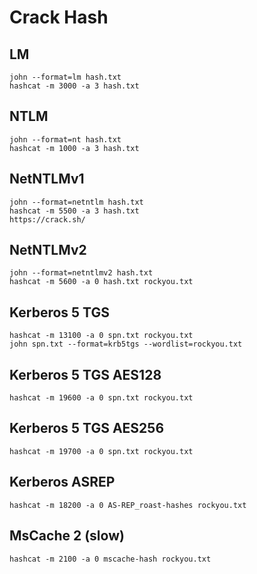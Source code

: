 # Crack Hash    
    
    
## LM    
	john --format=lm hash.txt    
	hashcat -m 3000 -a 3 hash.txt    
## NTLM    
	john --format=nt hash.txt    
	hashcat -m 1000 -a 3 hash.txt    
## NetNTLMv1    
	john --format=netntlm hash.txt    
	hashcat -m 5500 -a 3 hash.txt    
	https://crack.sh/    
## NetNTLMv2    
	john --format=netntlmv2 hash.txt    
	hashcat -m 5600 -a 0 hash.txt rockyou.txt    
## Kerberos 5 TGS    
	hashcat -m 13100 -a 0 spn.txt rockyou.txt    
	john spn.txt --format=krb5tgs --wordlist=rockyou.txt    
## Kerberos 5 TGS AES128    
	hashcat -m 19600 -a 0 spn.txt rockyou.txt    
## Kerberos 5 TGS AES256    
	hashcat -m 19700 -a 0 spn.txt rockyou.txt    
## Kerberos ASREP    
	hashcat -m 18200 -a 0 AS-REP_roast-hashes rockyou.txt    
## MsCache 2 (slow)    
	hashcat -m 2100 -a 0 mscache-hash rockyou.txt    
    
